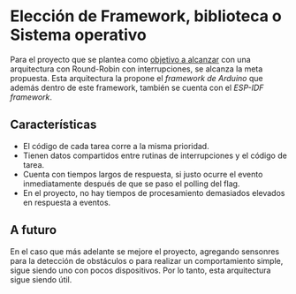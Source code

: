# Elección de Framework, biblioteca o Sistema operativo

Para el proyecto que se plantea como [objetivo a alcanzar](https://github.com/dcic-sistemas-embebidos/se2024/blob/main/docs/alcance-version1.md) con una arquitectura con Round-Robin con interrupciones, se alcanza la meta propuesta. Esta arquitectura la propone el _framework de Arduino_ que además dentro de este framework, también se cuenta con el _ESP-IDF framework_.

## Características

* El código de cada tarea corre a la misma prioridad.
* Tienen datos compartidos entre rutinas de interrupciones y el código de tarea.
* Cuenta con tiempos largos de respuesta, si justo ocurre el evento inmediatamente después de que se paso el polling del flag.
* En el proyecto, no hay tiempos de procesamiento demasiados elevados en respuesta a eventos.

## A futuro

En el caso que más adelante se mejore el proyecto, agregando sensonres para la detección de obstáculos o para realizar un comportamiento simple, sigue siendo uno con pocos dispositivos. Por lo tanto, esta arquitectura sigue siendo útil.
